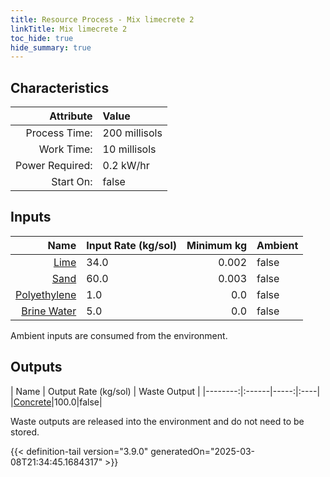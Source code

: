 ```yaml
---
title: Resource Process - Mix limecrete 2
linkTitle: Mix limecrete 2
toc_hide: true
hide_summary: true
---
```

<!-- This is generated by the MarsSim HelpGenertor, do not edit. -->

## Characteristics

| Attribute      | Value |
|--------:|:------|
|Process Time:|200 millisols|
|Work Time:|10 millisols|
|Power Required:|0.2 kW/hr|
|Start On:|false|

## Inputs
| Name      | Input Rate (kg/sol) | Minimum kg | Ambient |
|--------:|:------|-----:|:----|
|[Lime](/docs/definitions/resource/lime)|34.0|0.002|false|
|[Sand](/docs/definitions/resource/sand)|60.0|0.003|false|
|[Polyethylene](/docs/definitions/resource/polyethylene)|1.0|0.0|false|
|[Brine Water](/docs/definitions/resource/brine-water)|5.0|0.0|false|

Ambient inputs are consumed from the environment.

## Outputs
| Name      | Output Rate (kg/sol) | Waste Output |
|--------:|:------|-----:|:----|
|[Concrete](/docs/definitions/resource/concrete)|100.0|false|

Waste outputs are released into the environment and do not need to be stored.


{{< definition-tail version="3.9.0" generatedOn="2025-03-08T21:34:45.1684317" >}}



